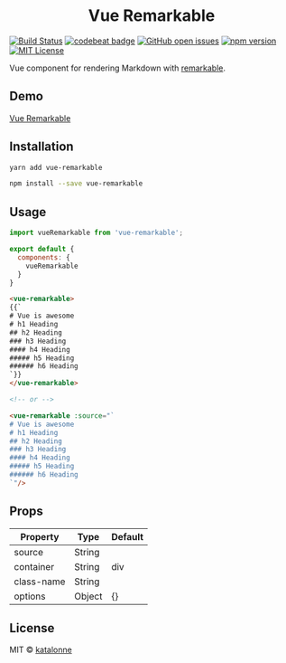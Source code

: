 <h1 align="center">Vue Remarkable</h1>

[![Build Status](https://travis-ci.org/katalonne/vue-remarkable.svg?branch=master)](https://travis-ci.org/katalonne/vue-remarkable)
[![codebeat badge](https://codebeat.co/badges/299f68a9-8267-4f8d-a3e8-9abc5910f582)](https://codebeat.co/projects/github-com-katalonne-vue-remarkable-master)
[![GitHub open issues](https://img.shields.io/github/issues/katalonne/vue-remarkable.svg)](https://github.com/katalonne/vue-remarkable/issues?q=is%3Aopen+is%3Aissue)
[![npm version](https://img.shields.io/npm/v/vue-remarkable.svg)](https://www.npmjs.com/package/vue-remarkable)
[![MIT License](https://img.shields.io/github/license/katalonne/vue-remarkable.svg)](https://github.com/katalonne/vue-remarkable/blob/master/LICENSE)

Vue component for rendering Markdown with [remarkable](https://github.com/jonschlinkert/remarkable).

## Demo
[Vue Remarkable](https://katalonne.github.io/vue-remarkable/)

## Installation
```bash
yarn add vue-remarkable

npm install --save vue-remarkable
```

## Usage

```javascript
import vueRemarkable from 'vue-remarkable';

export default {
  components: {
    vueRemarkable
  }
}
```

```html
<vue-remarkable>
{{`
# Vue is awesome 
# h1 Heading
## h2 Heading
### h3 Heading
#### h4 Heading
##### h5 Heading
###### h6 Heading
`}}
</vue-remarkable>

<!-- or -->

<vue-remarkable :source="`
# Vue is awesome 
# h1 Heading
## h2 Heading
### h3 Heading
#### h4 Heading
##### h5 Heading
###### h6 Heading
`"/>
```

## Props

| Property     | Type    | Default |
|--------------|---------|---------|
| source       | String  |         |
| container    | String  | div     |
| class-name   | String  |         |
| options      | Object  | {}      |

## License

MIT © [katalonne](https://github.com/katalonne)